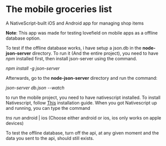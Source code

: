 # The mobile groceries list
A NativeScript-built iOS and Android app for managing shop items

**Note**: This app was made for testing lovefield on mobile apps as a offline database option.

To test if the offline database works, i have setup a json.db in the **node-json-server** directory. 
To run it (And the entire project), you need to have _npm_ installed first, then install json-server using the command.
 
_npm install -g json-server_

Afterwards, go to the **node-json-server** directory and run the command:

_json-server db.json --watch_

to run the mobile project, you need to have nativescript installed. To install Nativescript, follow [This](http://docs.nativescript.org/start/quick-setup) installation guide.
When you got Nativescript up and running, you can type the command
 
 _tns run_ android | ios (Choose either android or ios, ios only works on apple devices)
 
 To test the offline database, turn off the api, at any given moment and the data you sent to the api, should still exists.
